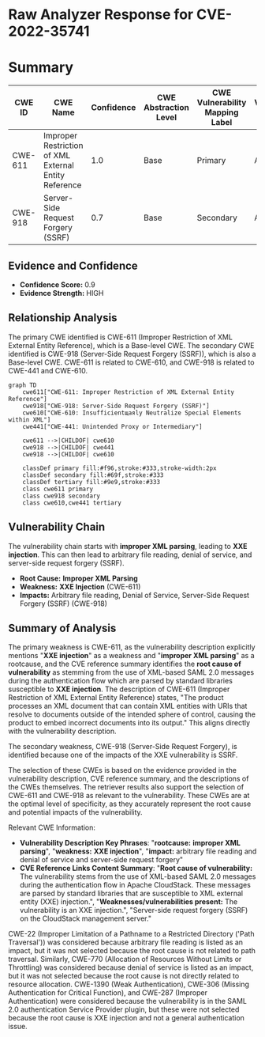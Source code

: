 # Raw Analyzer Response for CVE-2022-35741

# Summary
| CWE ID | CWE Name | Confidence | CWE Abstraction Level | CWE Vulnerability Mapping Label | CWE-Vulnerability Mapping Notes |
|---|---|---|---|---|---|
| CWE-611 | Improper Restriction of XML External Entity Reference | 1.0 | Base | Primary | Allowed |
| CWE-918 | Server-Side Request Forgery (SSRF) | 0.7 | Base | Secondary | Allowed |

## Evidence and Confidence

*   **Confidence Score:** 0.9
*   **Evidence Strength:** HIGH

## Relationship Analysis
The primary CWE identified is CWE-611 (Improper Restriction of XML External Entity Reference), which is a Base-level CWE. The secondary CWE identified is CWE-918 (Server-Side Request Forgery (SSRF)), which is also a Base-level CWE. CWE-611 is related to CWE-610, and CWE-918 is related to CWE-441 and CWE-610.

```mermaid
graph TD
    cwe611["CWE-611: Improper Restriction of XML External Entity Reference"]
    cwe918["CWE-918: Server-Side Request Forgery (SSRF)"]
    cwe610["CWE-610: Insufficientщаяly Neutralize Special Elements within XML"]
    cwe441["CWE-441: Unintended Proxy or Intermediary"]
    
    cwe611 -->|CHILDOF| cwe610
    cwe918 -->|CHILDOF| cwe441
    cwe918 -->|CHILDOF| cwe610
    
    classDef primary fill:#f96,stroke:#333,stroke-width:2px
    classDef secondary fill:#69f,stroke:#333
    classDef tertiary fill:#9e9,stroke:#333
    class cwe611 primary
    class cwe918 secondary
    class cwe610,cwe441 tertiary
```

## Vulnerability Chain
The vulnerability chain starts with **improper XML parsing**, leading to **XXE injection**. This can then lead to arbitrary file reading, denial of service, and server-side request forgery (SSRF).
  - **Root Cause:** **Improper XML Parsing**
  - **Weakness:** **XXE Injection** (CWE-611)
  - **Impacts:** Arbitrary file reading, Denial of Service, Server-Side Request Forgery (SSRF) (CWE-918)

## Summary of Analysis
The primary weakness is CWE-611, as the vulnerability description explicitly mentions "**XXE injection**" as a weakness and "**improper XML parsing**" as a rootcause, and the CVE reference summary identifies the **root cause of vulnerability** as stemming from the use of XML-based SAML 2.0 messages during the authentication flow which are parsed by standard libraries susceptible to **XXE injection**. The description of CWE-611 (Improper Restriction of XML External Entity Reference) states, "The product processes an XML document that can contain XML entities with URIs that resolve to documents outside of the intended sphere of control, causing the product to embed incorrect documents into its output." This aligns directly with the vulnerability description.

The secondary weakness, CWE-918 (Server-Side Request Forgery), is identified because one of the impacts of the XXE vulnerability is SSRF.

The selection of these CWEs is based on the evidence provided in the vulnerability description, CVE reference summary, and the descriptions of the CWEs themselves. The retriever results also support the selection of CWE-611 and CWE-918 as relevant to the vulnerability. These CWEs are at the optimal level of specificity, as they accurately represent the root cause and potential impacts of the vulnerability.

Relevant CWE Information:
- **Vulnerability Description Key Phrases**: "**rootcause:** **improper XML parsing**", "**weakness:** **XXE injection**", "**impact:** arbitrary file reading and denial of service and server-side request forgery"
- **CVE Reference Links Content Summary**: "**Root cause of vulnerability:** The vulnerability stems from the use of XML-based SAML 2.0 messages during the authentication flow in Apache CloudStack. These messages are parsed by standard libraries that are susceptible to XML external entity (XXE) injection.", "**Weaknesses/vulnerabilities present:** The vulnerability is an XXE injection.", "Server-side request forgery (SSRF) on the CloudStack management server."

CWE-22 (Improper Limitation of a Pathname to a Restricted Directory ('Path Traversal')) was considered because arbitrary file reading is listed as an impact, but it was not selected because the root cause is not related to path traversal. Similarly, CWE-770 (Allocation of Resources Without Limits or Throttling) was considered because denial of service is listed as an impact, but it was not selected because the root cause is not directly related to resource allocation.
CWE-1390 (Weak Authentication), CWE-306 (Missing Authentication for Critical Function), and CWE-287 (Improper Authentication) were considered because the vulnerability is in the SAML 2.0 authentication Service Provider plugin, but these were not selected because the root cause is XXE injection and not a general authentication issue.